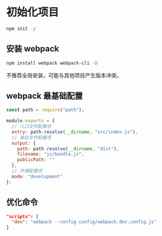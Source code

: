 # 初始化项目

```bash
npm init -y
```

## 安装 webpack

```bash
npm install webpack webpack-cli -D
```

不推荐全局安装，可能与其他项目产生版本冲突。

## webpack 最基础配置

```js
const path = require("path");

module.exports = {
  // 入口文件配置项
  entry: path.resolve(__dirname, "src/index.js"),
  // 输出文件配置项
  output: {
    path: path.resolve(__dirname, "dist"),
    filename: "js/bundle.js",
    publicPath: ""
  },
  // 环境配置项
  mode: "development"
};
```

## 优化命令

```json
"scripts": {
  "dev": "webpack --config config/webpack.dev.config.js"
}
```
